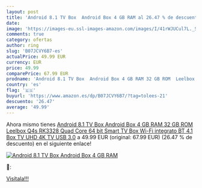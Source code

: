 ```yaml
---
layout: post
title: 'Android 8.1 TV Box  Android Box 4 GB RAM al 26.47 % de descuento'
date: 
image: 'https://images-eu.ssl-images-amazon.com/images/I/41rWJUCul7L._SL200_.jpg'
comments: true
category: ofertas
author: ring
slug: 'B07JCVY6B7-es'
actualPrice: 49.99 EUR
currency: EUR
price: 49.99
comparePrice: 67.99 EUR
prodname: 'Android 8.1 TV Box  Android Box 4 GB RAM 32 GB ROM  Leelbox Q4s RK3328 Quad Core 64 bit Smart TV Box  Wi-Fi integrato  BT 4.1  Box TV UHD 4K TV  USB 3.0'
country: 'es'
flag: '🇪🇸'
buyurl: 'https://www.amazon.es/dp/B07JCVY6B7/?tag=tolees-21'
descuento: '26.47'
average: '49.99'
---
```


Ahora mismo tienes [Android 8.1 TV Box  Android Box 4 GB RAM 32 GB ROM  Leelbox Q4s RK3328 Quad Core 64 bit Smart TV Box  Wi-Fi integrato  BT 4.1  Box TV UHD 4K TV  USB 3.0](https://www.amazon.es/dp/B07JCVY6B7/?tag=tolees-21) a 49.99 EUR (original: 67.99 EUR) (26.47 %  de descuento) en el siguiente enlace!

[![Android 8.1 TV Box  Android Box 4 GB RAM](https://images-eu.ssl-images-amazon.com/images/I/41rWJUCul7L._SL200_.jpg)](https://www.amazon.es/dp/B07JCVY6B7/?tag=tolees-21)

🔎:


[Visítala!!!](https://www.amazon.es/dp/B07JCVY6B7/?tag=tolees-21)
